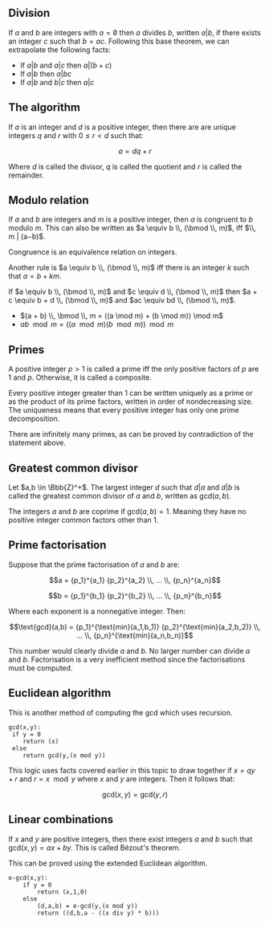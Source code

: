 ## Division

If $a$ and $b$ are integers with $a = \not 0$ then $a$ divides $b$, written $a|b$, if there exists an integer $c$ such that $b=ac$. Following this base theorem, we can extrapolate the following facts:

- If $a|b$ and $a|c$ then $a|(b+c)$
- If $a|b$ then $a|bc$
- If $a|b$ and $b|c$ then $a|c$

## The algorithm

If $a$ is an integer and $d$ is a positive integer, then there are are unique integers $q$ and $r$ with $0 \le r \lt d$ such that:

$$a = dq + r$$

Where $d$ is called the divisor, $q$ is called the quotient and $r$ is called the remainder.

## Modulo relation

If $a$ and $b$ are integers and $m$ is a positive integer, then $a$ is congruent to $b$ modulo $m$. This can also be written as $a \equiv b \\, (\bmod \\, m)$, iff $\\, m | (a−b)$.

Congruence is an equivalence relation on integers.

Another rule is $a \equiv b \\, (\bmod \\, m)$ iff there is an integer $k$ such that $a = b + km$.

If $a \equiv b \\, (\bmod \\, m)$ and $c \equiv d \\, (\bmod \\, m)$ then $a + c \equiv b + d \\, (\bmod \\, m)$ and $ac \equiv bd \\, (\bmod \\, m)$.

- $(a + b) \\, \bmod \\, m = ((a \mod m) + (b \mod m)) \mod m$
- $ab \mod m = ((a \mod m) (b \mod m)) \mod m$

<!-- ## Negative modulo

With negative numbers, you have to imagine modulo as a circle going anticlockwise to find the positive version. -->

<!-- Example diagram -->

## Primes

A positive integer $p \gt 1$ is called a prime iff the only positive factors of $p$ are $1$ and $p$. Otherwise, it is called a composite.

Every positive integer greater than $1$ can be written uniquely as a prime or as the product of its prime factors, written in order of nondecreasing size. The uniqueness means that every positive integer has only one prime decomposition.

There are infinitely many primes, as can be proved by contradiction of the statement above.

## Greatest common divisor

Let $a,b \in \Bbb{Z}^+$. The largest integer $d$ such that $d|a$ and $d|b$ is called the greatest common divisor of $a$ and $b$, written as $\text{gcd}(a,b)$.

The integers $a$ and $b$ are coprime if $\text{gcd}(a,b) = 1$. Meaning they have no positive integer common factors other than $1$.

## Prime factorisation

Suppose that the prime factorisation of $a$ and $b$ are:

$$a = {p_1}^{a_1} {p_2}^{a_2} \\, ... \\, {p_n}^{a_n}$$

$$b = {p_1}^{b_1} {p_2}^{b_2} \\, ... \\, {p_n}^{b_n}$$

Where each exponent is a nonnegative integer. Then:

$$\text{gcd}(a,b) = {p_1}^{\text{min}(a_1,b_1)} {p_2}^{\text{min}(a_2,b_2)} \\, ... \\, {p_n}^{\text{min}(a_n,b_n)}$$

This number would clearly divide $a$ and $b$. No larger number can divide $a$ and $b$. Factorisation is a very inefficient method since the factorisations must be computed.

## Euclidean algorithm

This is another method of computing the gcd which uses recursion.

```
gcd(x,y):
 if y = 0
    return (x)
 else
    return gcd(y,(x mod y))
```

This logic uses facts covered earlier in this topic to draw together if $x = qy + r$ and $r = x \mod y$ where $x$ and $y$ are integers. Then it follows that:

$$\text{gcd}(x,y) = \text{gcd}(y,r)$$

## Linear combinations

If $x$ and $y$ are positive integers, then there exist integers $a$ and $b$ such that $\text{gcd}(x,y) = ax + by$. This is called Bézout's theorem.

This can be proved using the extended Euclidean algorithm.

```
e-gcd(x,y):
    if y = 0
        return (x,1,0)
    else
        (d,a,b) = e-gcd(y,(x mod y))
        return ((d,b,a - ((x div y) * b)))
```
